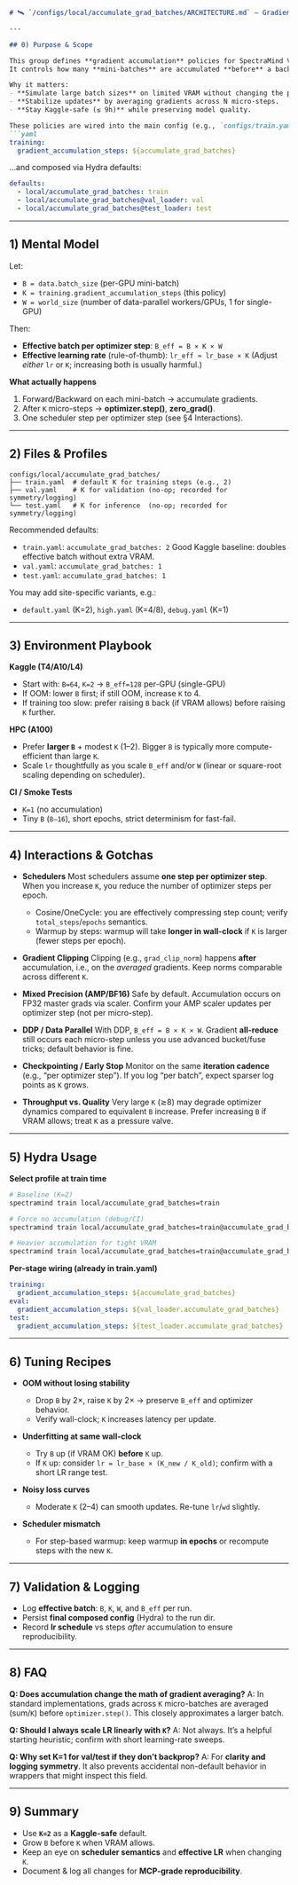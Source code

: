 ````markdown
# 🛰️ `/configs/local/accumulate_grad_batches/ARCHITECTURE.md` — Gradient Accumulation Policies

---

## 0) Purpose & Scope

This group defines **gradient accumulation** policies for SpectraMind V50.  
It controls how many **mini-batches** are accumulated **before** a backward/optimizer step in the **train loop**.

Why it matters:
- **Simulate large batch sizes** on limited VRAM without changing the physical `data.batch_size`.
- **Stabilize updates** by averaging gradients across N micro-steps.
- **Stay Kaggle-safe (≤ 9h)** while preserving model quality.

These policies are wired into the main config (e.g., `configs/train.yaml`) as:
```yaml
training:
  gradient_accumulation_steps: ${accumulate_grad_batches}
````

…and composed via Hydra defaults:

```yaml
defaults:
  - local/accumulate_grad_batches: train
  - local/accumulate_grad_batches@val_loader: val
  - local/accumulate_grad_batches@test_loader: test
```

---

## 1) Mental Model

Let:

* `B = data.batch_size`  (per-GPU mini-batch)
* `K = training.gradient_accumulation_steps` (this policy)
* `W = world_size` (number of data-parallel workers/GPUs, 1 for single-GPU)

Then:

* **Effective batch per optimizer step**: `B_eff = B × K × W`
* **Effective learning rate** (rule-of-thumb): `lr_eff ≈ lr_base × K`
  (Adjust *either* `lr` or `K`; increasing both is usually harmful.)

**What actually happens**

1. Forward/Backward on each mini-batch → accumulate gradients.
2. After `K` micro-steps → **optimizer.step()**, **zero\_grad()**.
3. One scheduler step per optimizer step (see §4 Interactions).

---

## 2) Files & Profiles

```
configs/local/accumulate_grad_batches/
├── train.yaml  # default K for training steps (e.g., 2)
├── val.yaml    # K for validation (no-op; recorded for symmetry/logging)
└── test.yaml   # K for inference  (no-op; recorded for symmetry/logging)
```

Recommended defaults:

* `train.yaml`: `accumulate_grad_batches: 2`
  Good Kaggle baseline: doubles effective batch without extra VRAM.
* `val.yaml`:   `accumulate_grad_batches: 1`
* `test.yaml`:  `accumulate_grad_batches: 1`

You may add site-specific variants, e.g.:

* `default.yaml` (K=2), `high.yaml` (K=4/8), `debug.yaml` (K=1)

---

## 3) Environment Playbook

**Kaggle (T4/A10/L4)**

* Start with: `B=64`, `K=2` → `B_eff=128` per-GPU (single-GPU)
* If OOM: lower `B` first; if still OOM, increase `K` to 4.
* If training too slow: prefer raising `B` back (if VRAM allows) before raising `K` further.

**HPC (A100)**

* Prefer **larger `B`** + modest `K` (1–2). Bigger `B` is typically more compute-efficient than large `K`.
* Scale `lr` thoughtfully as you scale `B_eff` and/or `W` (linear or square-root scaling depending on scheduler).

**CI / Smoke Tests**

* `K=1` (no accumulation)
* Tiny `B` (`8–16`), short epochs, strict determinism for fast-fail.

---

## 4) Interactions & Gotchas

* **Schedulers**
  Most schedulers assume **one step per optimizer step**. When you increase `K`, you reduce the number of optimizer steps per epoch.

  * Cosine/OneCycle: you are effectively compressing step count; verify `total_steps`/`epochs` semantics.
  * Warmup by steps: warmup will take **longer in wall-clock** if `K` is larger (fewer steps per epoch).

* **Gradient Clipping**
  Clipping (e.g., `grad_clip_norm`) happens **after** accumulation, i.e., on the *averaged* gradients. Keep norms comparable across different `K`.

* **Mixed Precision (AMP/BF16)**
  Safe by default. Accumulation occurs on FP32 master grads via scaler. Confirm your AMP scaler updates per optimizer step (not per micro-step).

* **DDP / Data Parallel**
  With DDP, `B_eff = B × K × W`. Gradient **all-reduce** still occurs each micro-step unless you use advanced bucket/fuse tricks; default behavior is fine.

* **Checkpointing / Early Stop**
  Monitor on the same **iteration cadence** (e.g., “per optimizer step”). If you log “per batch”, expect sparser log points as `K` grows.

* **Throughput vs. Quality**
  Very large `K` (≳8) may degrade optimizer dynamics compared to equivalent `B` increase. Prefer increasing `B` if VRAM allows; treat `K` as a pressure valve.

---

## 5) Hydra Usage

**Select profile at train time**

```bash
# Baseline (K=2)
spectramind train local/accumulate_grad_batches=train

# Force no accumulation (debug/CI)
spectramind train local/accumulate_grad_batches=train@accumulate_grad_batches=1

# Heavier accumulation for tight VRAM
spectramind train local/accumulate_grad_batches=train@accumulate_grad_batches=4
```

**Per-stage wiring (already in train.yaml)**

```yaml
training:
  gradient_accumulation_steps: ${accumulate_grad_batches}
eval:
  gradient_accumulation_steps: ${val_loader.accumulate_grad_batches}   # informational
test:
  gradient_accumulation_steps: ${test_loader.accumulate_grad_batches}  # informational
```

---

## 6) Tuning Recipes

* **OOM without losing stability**

  * Drop `B` by 2×, raise `K` by 2× → preserve `B_eff` and optimizer behavior.
  * Verify wall-clock; `K` increases latency per update.

* **Underfitting at same wall-clock**

  * Try `B` up (if VRAM OK) **before** `K` up.
  * If `K` up: consider `lr = lr_base × (K_new / K_old)`; confirm with a short LR range test.

* **Noisy loss curves**

  * Moderate `K` (2–4) can smooth updates. Re-tune `lr`/`wd` slightly.

* **Scheduler mismatch**

  * For step-based warmup: keep warmup **in epochs** or recompute steps with the new `K`.

---

## 7) Validation & Logging

* Log **effective batch**: `B`, `K`, `W`, and `B_eff` per run.
* Persist **final composed config** (Hydra) to the run dir.
* Record **lr schedule** vs steps *after* accumulation to ensure reproducibility.

---

## 8) FAQ

**Q: Does accumulation change the math of gradient averaging?**
A: In standard implementations, grads across `K` micro-batches are averaged (sum/`K`) before `optimizer.step()`. This closely approximates a larger batch.

**Q: Should I always scale LR linearly with `K`?**
A: Not always. It’s a helpful starting heuristic; confirm with short learning-rate sweeps.

**Q: Why set K=1 for val/test if they don’t backprop?**
A: For **clarity and logging symmetry**. It also prevents accidental non-default behavior in wrappers that might inspect this field.

---

## 9) Summary

* Use **`K=2`** as a **Kaggle-safe** default.
* Grow `B` before `K` when VRAM allows.
* Keep an eye on **scheduler semantics** and **effective LR** when changing `K`.
* Document & log all changes for **MCP-grade reproducibility**.

```
```
